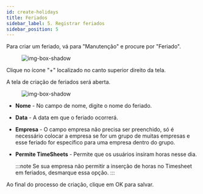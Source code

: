 ```yaml
---
id: create-holidays
title: Feriados
sidebar_label: 5. Registrar feriados
sidebar_position: 5
---
```


Para criar um feriado, vá para "Manutenção" e procure por "Feriado".

<figure>

![img-box-shadow](/img/Holiday.1.png)

<figcaption></figcaption>
</figure>

Clique no ícone "+" localizado no canto superior direito da tela.

A tela de criação de feriados será aberta.

<figure>

![img-box-shadow](/img/Holiday.png)

<figcaption></figcaption>
</figure>

- **Nome** - No campo de nome, digite o nome do feriado.
- **Data** - A data em que o feriado ocorrerá.
- **Empresa** - O campo empresa não precisa ser preenchido, só é necessário colocar a empresa se for um grupo de muitas empresas e esse feriado for específico para uma empresa dentro do grupo.
- **Permite TimeSheets** - Permite que os usuários insiram horas nesse dia.

  :::note
  Se sua empresa não permitir a inserção de horas no Timesheet em feriados, desmarque essa opção.
  :::

Ao final do processo de criação, clique em OK para salvar.
